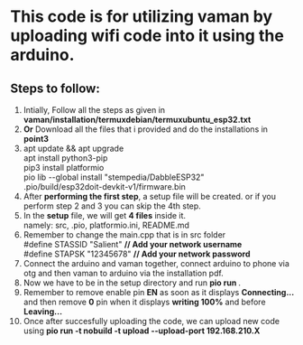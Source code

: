 # This code is for utilizing vaman by uploading wifi code into it using the arduino.

## Steps to follow:
1) Intially, Follow all the steps as given in **vaman/installation/termuxdebian/termuxubuntu_esp32.txt**
2) **Or** Download all the files that i provided and do the installations in <b> point3</b>
3) apt update && apt upgrade <br>
   apt install python3-pip <br>
   pip3 install platformio <br>
   pio lib --global install "stempedia/DabbleESP32" <br>
   .pio/build/esp32doit-devkit-v1/firmware.bin <br>
4) After **performing the first step**, a setup file will be created. or if you perform step 2 and 3 you can skip the 4th step.
5) In the **setup** file, we will get **4 files** inside it. <br>
   namely: src, .pio, platformio.ini, README.md
6) Remember to change the main.cpp that is in src folder<br>
   #define STASSID "Salient" **// Add your network username<br>**
   #define STAPSK  "12345678" **// Add your network password<br>**
7) Connect the arduino and vaman together, connect arduino to phone via otg and then vaman to arduino via the installation pdf. 
8) Now we have to be in the setup directory and run <b> pio run </b>.
9) Remember to remove enable pin <b>EN</b> as soon as it displays <b>Connecting...</b> and then remove <b>0</b> pin when it displays <b>writing 100%</b> and before           <b>Leaving...</b>
10) Once after succesfully uploading the code, we can upload new code using <b>pio run -t nobuild -t upload --upload-port 192.168.210.X </b>
